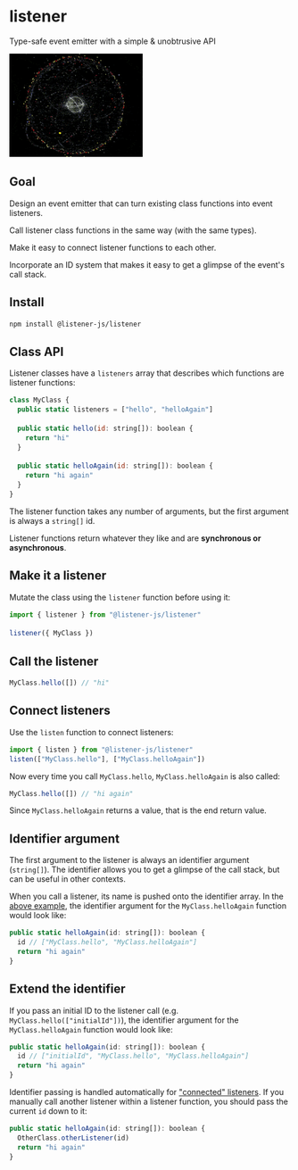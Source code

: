 # listener

Type-safe event emitter with a simple & unobtrusive API

![listener](media/listener.gif)

## Goal

Design an event emitter that can turn existing class functions into event listeners.

Call listener class functions in the same way (with the same types).

Make it easy to connect listener functions to each other.

Incorporate an ID system that makes it easy to get a glimpse of the event's call stack.

## Install

```bash
npm install @listener-js/listener
```

## Class API

Listener classes have a `listeners` array that describes which functions are listener functions:

```js
class MyClass {
  public static listeners = ["hello", "helloAgain"]

  public static hello(id: string[]): boolean {
    return "hi"
  }

  public static helloAgain(id: string[]): boolean {
    return "hi again"
  }
}
```

The listener function takes any number of arguments, but the first argument is always a `string[]` id.

Listener functions return whatever they like and are **synchronous or asynchronous**.

## Make it a listener

Mutate the class using the `listener` function before using it:

```js
import { listener } from "@listener-js/listener"

listener({ MyClass })
```

## Call the listener

```js
MyClass.hello([]) // "hi"
```

## Connect listeners

Use the `listen` function to connect listeners:

```js
import { listen } from "@listener-js/listener"
listen(["MyClass.hello"], ["MyClass.helloAgain"])
```

Now every time you call `MyClass.hello`, `MyClass.helloAgain` is also called:

```js
MyClass.hello([]) // "hi again"
```

Since `MyClass.helloAgain` returns a value, that is the end return value.

## Identifier argument

The first argument to the listener is always an identifier argument (`string[]`). The identifier allows you to get a glimpse of the call stack, but can be useful in other contexts.

When you call a listener, its name is pushed onto the identifier array. In the [above example](#connect-listeners), the identifier argument for the `MyClass.helloAgain` function would look like:

```js
public static helloAgain(id: string[]): boolean {
  id // ["MyClass.hello", "MyClass.helloAgain"]
  return "hi again"
}
```

## Extend the identifier

If you pass an initial ID to the listener call (e.g. `MyClass.hello(["initialId"])`), the identifier argument for the `MyClass.helloAgain` function would look like:

```js
public static helloAgain(id: string[]): boolean {
  id // ["initialId", "MyClass.hello", "MyClass.helloAgain"]
  return "hi again"
}
```

Identifier passing is handled automatically for ["connected" listeners](#connect-listeners). If you manually call another listener within a listener function, you should pass the current `id` down to it:

```js
public static helloAgain(id: string[]): boolean {
  OtherClass.otherListener(id)
  return "hi again"
}
```
